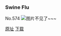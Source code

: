 ### Swine Flu
No.574
![图片不见了~~~](https://imgs.xkcd.com/comics/swine_flu.png)

[原址](https://xkcd.com//574) [下载](https://imgs.xkcd.com/comics/swine_flu.png)

